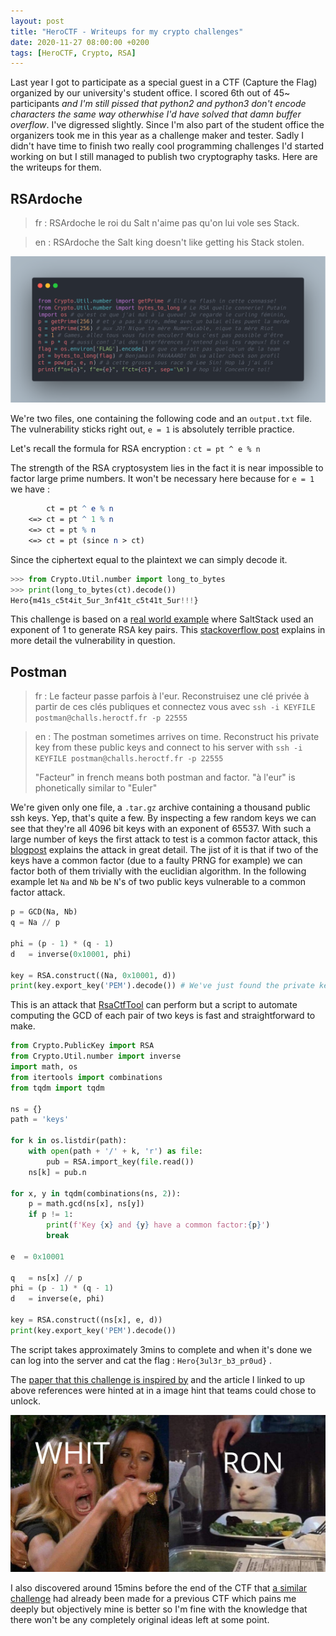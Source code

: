 ```yaml
---
layout: post
title: "HeroCTF - Writeups for my crypto challenges"
date: 2020-11-27 08:00:00 +0200
tags: [HeroCTF, Crypto, RSA]
---
```


Last year I got to participate as a special guest in a CTF (Capture the Flag) organized by our university's student office. I scored 6th out of 45~ participants *and I'm still pissed that python2 and python3 don't encode characters the same way otherwhise I'd have solved that damn buffer overflow*. I've digressed slightly. Since I'm also part of the student office the organizers took me in this year as a challenge maker and tester. Sadly I didn't have time to finish two really cool programming challenges I'd started working on but I still managed to publish two cryptography tasks. Here are the writeups for them.



## RSArdoche

> fr : RSArdoche le roi du Salt n'aime pas qu'on lui vole ses Stack.

> en : RSArdoche the Salt king doesn't like getting his Stack stolen.

![](/assets/images/rsardoche.png)

We're two files, one containing the following code and an `output.txt` file. The vulnerability sticks right out, `e = 1` is absolutely terrible practice. 

Let's recall the formula for RSA encryption : `ct = pt ^ e % n`

The strength of the RSA cryptosystem lies in the fact it is near impossible to factor large prime numbers. It won't be necessary here because for `e = 1` we have :

```mathematica
        ct = pt ^ e % n
    <=> ct = pt ^ 1 % n
    <=> ct = pt % n
    <=> ct = pt (since n > ct)
```

Since the ciphertext equal to the plaintext we can simply decode it.

```python
>>> from Crypto.Util.number import long_to_bytes
>>> print(long_to_bytes(ct).decode())
Hero{m41s_c5t4it_5ur_3nf41t_c5t41t_5ur!!!}
```

This challenge is based on a [real world example](https://www.cryptofails.com/post/70059600123/saltstack-rsa-e-d-1) where SaltStack used an exponent of 1 to generate RSA key pairs. This [stackoverflow post](https://stackoverflow.com/questions/17490282/why-is-this-commit-that-sets-the-rsa-public-exponent-to-1-problematic) explains in more detail the vulnerability in question.



## Postman

> fr : Le facteur passe parfois à l'eur. Reconstruisez une clé privée à partir de ces clés publiques et connectez vous avec `ssh -i KEYFILE postman@challs.heroctf.fr -p 22555`

> en : The postman sometimes arrives on time. Reconstruct his private key from these public keys and connect to his server with `ssh -i KEYFILE postman@challs.heroctf.fr -p 22555`
>
> "Facteur" in french means both postman and factor. "à l'eur" is phonetically similar to "Euler" 

We're given only one file, a `.tar.gz` archive containing a thousand public ssh keys. Yep, that's quite a few. By inspecting a few random keys we can see that they're all 4096 bit keys with an exponent of 65537. With such a large number of keys the first attack to test is a common factor attack, this [blogpost](http://www.loyalty.org/~schoen/rsa/) explains the attack in great detail. The jist of it is that if two of the keys have a common factor (due to a faulty PRNG for example) we can factor both of them trivially with the euclidian algorithm. In the following example let `Na` and `Nb` be `N`'s of two public keys vulnerable to a common factor attack. 

```python
p = GCD(Na, Nb)
q = Na // p

phi = (p - 1) * (q - 1)
d   = inverse(0x10001, phi)

key = RSA.construct((Na, 0x10001, d))
print(key.export_key('PEM').decode()) # We've just found the private key
```

This is an attack that [RsaCtfTool](https://github.com/Ganapati/RsaCtfTool) can perform but a script to automate computing the GCD of each pair of two keys is fast and straightforward to make.

```python
from Crypto.PublicKey import RSA
from Crypto.Util.number import inverse
import math, os
from itertools import combinations
from tqdm import tqdm

ns = {}
path = 'keys'

for k in os.listdir(path):
	with open(path + '/' + k, 'r') as file:
		pub = RSA.import_key(file.read())
	ns[k] = pub.n

for x, y in tqdm(combinations(ns, 2)):
	p = math.gcd(ns[x], ns[y])
	if p != 1:
		print(f'Key {x} and {y} have a common factor:{p}')
		break
		
e  = 0x10001

q   = ns[x] // p
phi = (p - 1) * (q - 1)
d   = inverse(e, phi)

key = RSA.construct((ns[x], e, d))
print(key.export_key('PEM').decode())
```

The script takes approximately 3mins to complete and when it's done we can log into the server and cat the flag : ``Hero{3ul3r_b3_pr0ud}`` .

The [paper that this challenge is inspired by](https://eprint.iacr.org/2012/064.pdf) and the article I linked to up above references were hinted at in a image hint that teams could chose to unlock.

![](/assets/images/hint-postman.jpg)

I also discovered around 15mins before the end of the CTF that [a similar challenge](https://ctftime.org/writeup/14021) had already been made for a previous CTF which pains me deeply but objectively mine is better so I'm fine with the knowledge that there won't be any completely original ideas left at some point.  
